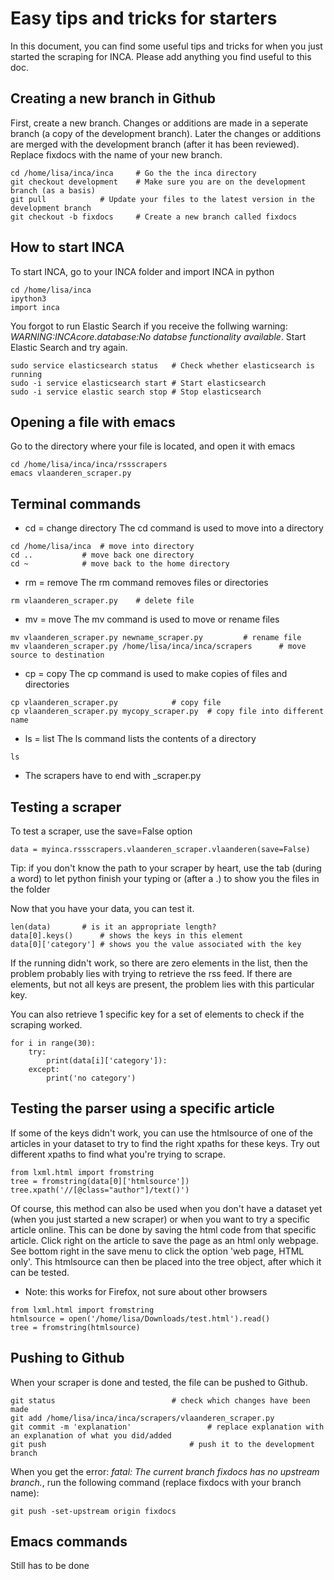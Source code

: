 # Easy tips and tricks for starters

In this document, you can find some useful tips and tricks for when you just started the scraping for INCA. Please add anything you find useful to this doc.

## Creating a new branch in Github
First, create a new branch. Changes or additions are made in a seperate branch (a copy of the development branch). Later the changes or additions are merged with the development branch (after it has been reviewed). 
Replace fixdocs with the name of your new branch. 
```
cd /home/lisa/inca/inca		# Go the the inca directory
git checkout development	# Make sure you are on the development branch (as a basis)
git pull			# Update your files to the latest version in the development branch
git checkout -b fixdocs		# Create a new branch called fixdocs 
```


## How to start INCA

To start INCA, go to your INCA folder and import INCA in python
```
cd /home/lisa/inca
ipython3
import inca
```
You forgot to run Elastic Search if you receive the follwing warning: _WARNING:INCAcore.database:No databse functionality available_. Start Elastic Search and try again. 
```
sudo service elasticsearch status	# Check whether elasticsearch is running
sudo -i service elasticsearch start	# Start elasticsearch
sudo -i service elastic search stop	# Stop elasticsearch
```

## Opening a file with emacs

Go to the directory where your file is located, and open it with emacs
```
cd /home/lisa/inca/inca/rssscrapers
emacs vlaanderen_scraper.py
```

## Terminal commands

- cd = change directory
   The cd command is used to move into a directory
```
cd /home/lisa/inca	# move into directory
cd ..			# move back one directory
cd ~ 			# move back to the home directory
```

- rm = remove
   The rm command removes files or directories 
```
rm vlaanderen_scraper.py	# delete file
```

- mv = move
   The mv command is used to move or rename files
```
mv vlaanderen_scraper.py newname_scraper.py			# rename file
mv vlaanderen_scraper.py /home/lisa/inca/inca/scrapers		# move source to destination
```

- cp = copy
   The cp command is used to make copies of files and directories
```
cp vlaanderen_scraper.py			# copy file
cp vlaanderen_scraper.py mycopy_scraper.py	# copy file into different name	
```

- ls = list
  The ls command lists the contents of a directory
```
ls
```
* The scrapers have to end with _scraper.py

## Testing a scraper

To test a scraper, use the save=False option
```
data = myinca.rssscrapers.vlaanderen_scraper.vlaanderen(save=False)
```
Tip: if you don't know the path to your scraper by heart, use the tab (during a word) to let python finish your typing or (after a .) to show you the files in the folder

Now that you have your data, you can test it. 
```
len(data)		# is it an appropriate length?
data[0].keys()		# shows the keys in this element
data[0]['category']	# shows you the value associated with the key
```
If the running didn't work, so there are zero elements in the list, then the problem probably lies with trying to retrieve the rss feed. If there are elements, but not all keys are present, the problem lies with this particular key.

You can also retrieve 1 specific key for a set of elements to check if the scraping worked.
```
for i in range(30):
    try:
        print(data[i]['category']):
    except:
        print('no category')
```

## Testing the parser using a specific article

If some of the keys didn't work, you can use the htmlsource of one of the articles in your dataset to try to find the right xpaths for these keys. Try out different xpaths to find what you're trying to scrape.
```
from lxml.html import fromstring
tree = fromstring(data[0]['htmlsource'])
tree.xpath('//[@class="author"]/text()')   
```
Of course, this method can also be used when you don't have a dataset yet (when you just started a new scraper) or when you want to try a specific article online. This can be done by saving the html code from that specific article. Click right on the article to save the page as an html only webpage. See bottom right in the save menu to click the option 'web page, HTML only'. This htmlsource can then be placed into the tree object, after which it can be tested.
* Note: this works for Firefox, not sure about other browsers
```
from lxml.html import fromstring
htmlsource = open('/home/lisa/Downloads/test.html').read()
tree = fromstring(htmlsource)
```
## Pushing to Github
When your scraper is done and tested, the file can be pushed to Github.
```
git status							# check which changes have been made
git add /home/lisa/inca/inca/scrapers/vlaanderen_scraper.py
git commit -m 'explanation'					# replace explanation with an explanation of what you did/added
git push      							# push it to the development branch
```

When you get the error: _fatal: The current branch fixdocs  has no upstream branch._, run the following command (replace fixdocs with your branch name):
```
git push -set-upstream origin fixdocs
```


## Emacs commands
Still has to be done
